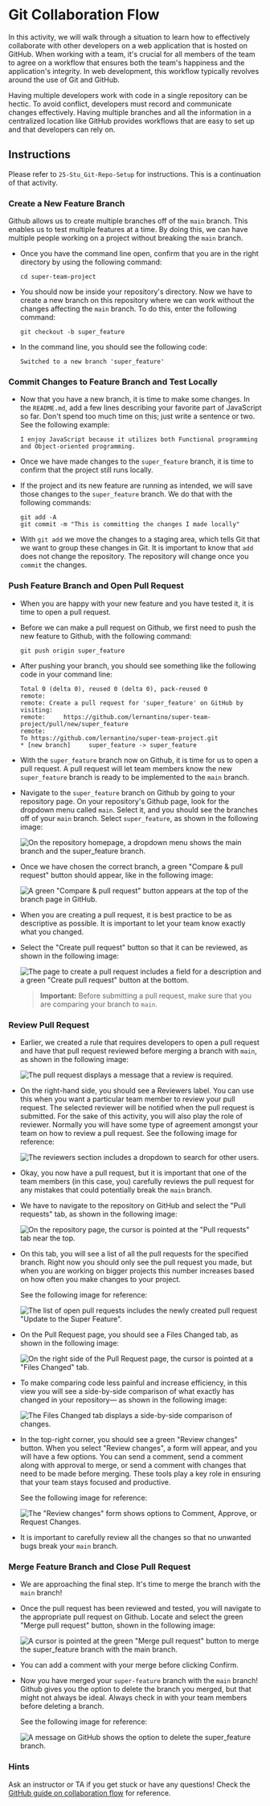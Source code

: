 # Git Collaboration Flow

In this activity, we will walk through a situation to learn how to effectively collaborate with other developers on a web application that is hosted on GitHub. When working with a team, it's crucial for all members of the team to agree on a workflow that ensures both the team's happiness and the application's integrity. In web development, this workflow typically revolves around the use of Git and GitHub.

Having multiple developers work with code in a single repository can be hectic. To avoid conflict, developers must record and communicate changes effectively. Having multiple branches and all the information in a centralized location like GitHub provides workflows that are easy to set up and that developers can rely on.

## Instructions

Please refer to `25-Stu_Git-Repo-Setup` for instructions. This is a continuation of that activity.

### Create a New Feature Branch

Github allows us to create multiple branches off of the `main` branch. This enables us to test multiple features at a time. By doing this, we can have multiple people working on a project without breaking the `main` branch.

- Once you have the command line open, confirm that you are in the right directory by using the following command:

  ```
  cd super-team-project
  ```

- You should now be inside your repository's directory. Now we have to create a new branch on this repository where we can work without the changes affecting the `main` branch. To do this, enter the following command:

  ```
  git checkout -b super_feature
  ```

- In the command line, you should see the following code:

  ```text
  Switched to a new branch 'super_feature'
  ```

### Commit Changes to Feature Branch and Test Locally

- Now that you have a new branch, it is time to make some changes. In the `README.md`, add a few lines describing your favorite part of JavaScript so far. Don't spend too much time on this; just write a sentence or two. See the following example:

  ```
  I enjoy JavaScript because it utilizes both Functional programming and Object-oriented programming.
  ```

- Once we have made changes to the `super_feature` branch, it is time to confirm that the project still runs locally.

- If the project and its new feature are running as intended, we will save those changes to the `super_feature` branch. We do that with the following commands:

  ```
  git add -A
  git commit -m "This is committing the changes I made locally"
  ```

- With `git add` we move the changes to a staging area, which tells Git that we want to group these changes in Git. It is important to know that `add` does not change the repository. The repository will change once you `commit` the changes.

### Push Feature Branch and Open Pull Request

- When you are happy with your new feature and you have tested it, it is time to open a pull request.

- Before we can make a pull request on Github, we first need to push the new feature to Github, with the following command:

  ```
  git push origin super_feature
  ```

- After pushing your branch, you should see something like the following code in your command line:

  ```text
  Total 0 (delta 0), reused 0 (delta 0), pack-reused 0
  remote:
  remote: Create a pull request for 'super_feature' on GitHub by visiting:
  remote:     https://github.com/lernantino/super-team-project/pull/new/super_feature
  remote:
  To https://github.com/lernantino/super-team-project.git
  * [new branch]     super_feature -> super_feature
  ```

- With the `super_feature` branch now on Github, it is time for us to open a pull request. A pull request will let team members know the new `super_feature` branch is ready to be implemented to the `main` branch.

- Navigate to the `super_feature` branch on Github by going to your repository page. On your repository's Github page, look for the dropdown menu called `main`. Select it, and you should see the branches off of your `main` branch. Select `super_feature`, as shown in the following image:

  ![On the repository homepage, a dropdown menu shows the main branch and the super_feature branch.](./Images/01-navigate-to-branch.png)

- Once we have chosen the correct branch, a green "Compare & pull request" button should appear, like in the following image:

  ![A green "Compare & pull request" button appears at the top of the branch page in GitHub.](./Images/02-compare-button.png)

- When you are creating a pull request, it is best practice to be as descriptive as possible. It is important to let your team know exactly what you changed.

- Select the "Create pull request" button so that it can be reviewed, as shown in the following image:

  ![The page to create a pull request includes a field for a description and a green "Create pull request" button at the bottom.](./Images/03-create-pull-request.png)

  > **Important:** Before submitting a pull request, make sure that you are comparing your branch to `main`.

### Review Pull Request

- Earlier, we created a rule that requires developers to open a pull request and have that pull request reviewed before merging a branch with `main`, as shown in the following image:

  ![The pull request displays a message that a review is required.](./Images/04-pr-created.png)

- On the right-hand side, you should see a Reviewers label. You can use this when you want a particular team member to review your pull request. The selected reviewer will be notified when the pull request is submitted. For the sake of this activity, you will also play the role of reviewer. Normally you will have some type of agreement amongst your team on how to review a pull request. See the following image for reference:

  ![The reviewers section includes a dropdown to search for other users.](./Images/05-add-reviewer.png)

- Okay, you now have a pull request, but it is important that one of the team members (in this case, you) carefully reviews the pull request for any mistakes that could potentially break the `main` branch.

- We have to navigate to the repository on GitHub and select the "Pull requests" tab, as shown in the following image:

  ![On the repository page, the cursor is pointed at the "Pull requests" tab near the top.](./Images/06-click-pr-tab.png)

- On this tab, you will see a list of all the pull requests for the specified branch. Right now you should only see the pull request you made, but when you are working on bigger projects this number increases based on how often you make changes to your project.

  See the following image for reference:

  ![The list of open pull requests includes the newly created pull request "Update to the Super Feature".](./Images/07-pr-list.png)

- On the Pull Request page, you should see a Files Changed tab, as shown in the following image:

  ![On the right side of the Pull Request page, the cursor is pointed at a "Files Changed" tab.](./Images/08-click-files-changed.png)

- To make comparing code less painful and increase efficiency, in this view you will see a side-by-side comparison of what exactly has changed in your repository&mdash; as shown in the following image:

  ![The Files Changed tab displays a side-by-side comparison of changes.](./Images/09-add-comment.png)

- In the top-right corner, you should see a green "Review changes" button. When you select "Review changes", a form will appear, and you will have a few options. You can send a comment, send a comment along with approval to merge, or send a comment with changes that need to be made before merging. These tools play a key role in ensuring that your team stays focused and productive.

  See the following image for reference:

  ![The "Review changes" form shows options to Comment, Approve, or Request Changes.](./Images/10-approve.png)

- It is important to carefully review all the changes so that no unwanted bugs break your `main` branch.

### Merge Feature Branch and Close Pull Request

- We are approaching the final step. It's time to merge the branch with the `main` branch!

- Once the pull request has been reviewed and tested, you will navigate to the appropriate pull request on Github. Locate and select the green "Merge pull request" button, shown in the following image:

  ![A cursor is pointed at the green "Merge pull request" button to merge the super_feature branch with the main branch.](./Images/11-merge-request.png)

- You can add a comment with your merge before clicking Confirm.

- Now you have merged your `super-feature` branch with the `main` branch! Github gives you the option to delete the branch you merged, but that might not always be ideal. Always check in with your team members before deleting a branch.

  See the following image for reference:

  ![A message on GitHub shows the option to delete the super_feature branch.](./Images/12-safe-to-delete.png)

### Hints

Ask an instructor or TA if you get stuck or have any questions! Check the [GitHub guide on collaboration flow](https://guides.github.com/introduction/flow/) for reference.
